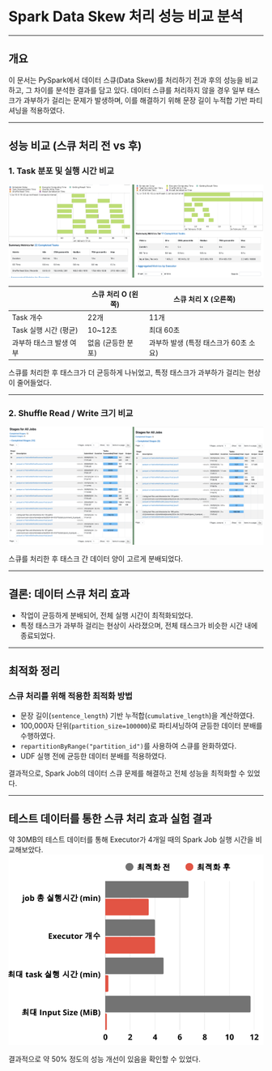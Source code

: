 # Spark Data Skew 처리 성능 비교 분석

---

## 개요
이 문서는 PySpark에서 데이터 스큐(Data Skew)를 처리하기 전과 후의 성능을 비교하고, 그 차이를 분석한 결과를 담고 있다. 
데이터 스큐를 처리하지 않을 경우 일부 태스크가 과부하가 걸리는 문제가 발생하며, 이를 해결하기 위해 문장 길이 누적합 기반 파티셔닝을 적용하였다.

---

## 성능 비교 (스큐 처리 전 vs 후)

### 1. Task 분포 및 실행 시간 비교
![skew_process_comp_1.png](../../src/skew_process_comp_1.png)

|  | 스큐 처리 O (왼쪽) | 스큐 처리 X (오른쪽) |
|---|---|---|
| Task 개수 | 22개 | 11개 |
| Task 실행 시간 (평균) | 10~12초 | 최대 60초 |
| 과부하 태스크 발생 여부 | 없음 (균등한 분포) | 과부하 발생 (특정 태스크가 60초 소요) |

스큐를 처리한 후 태스크가 더 균등하게 나뉘었고, 특정 태스크가 과부하가 걸리는 현상이 줄어들었다.

---

### 2. Shuffle Read / Write 크기 비교

![skew_process_comp_2.png](../../src/skew_process_comp_2.png)


스큐를 처리한 후 태스크 간 데이터 양이 고르게 분배되었다.

---

## 결론: 데이터 스큐 처리 효과

- 작업이 균등하게 분배되어, 전체 실행 시간이 최적화되었다.
- 특정 태스크가 과부하 걸리는 현상이 사라졌으며, 전체 태스크가 비슷한 시간 내에 종료되었다.

---

## 최적화 정리

### 스큐 처리를 위해 적용한 최적화 방법
- 문장 길이(`sentence_length`) 기반 누적합(`cumulative_length`)을 계산하였다.
- 100,000자 단위(`partition_size=100000`)로 파티셔닝하여 균등한 데이터 분배를 수행하였다.
- `repartitionByRange("partition_id")`를 사용하여 스큐를 완화하였다.
- UDF 실행 전에 균등한 데이터 분배를 적용하였다.

결과적으로, Spark Job의 데이터 스큐 문제를 해결하고 전체 성능을 최적화할 수 있었다.

---

## 테스트 데이터를 통한 스큐 처리 효과 실험 결과

약 30MB의 테스트 데이터를 통해 Executor가 4개일 때의 Spark Job 실행 시간을 비교해보았다.
![skew_test_graph.png](../../src/skew_test_graph.png)

결과적으로 약 50% 정도의 성능 개선이 있음을 확인할 수 있었다.
